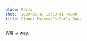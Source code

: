 ```yaml
---
place: Paris
shot:  2020-01-18 13:53:41 +0000
title: Planet Express’s Early Days
---
```


Will → way.
